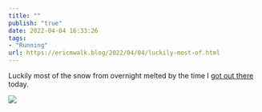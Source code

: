 ```yaml
---
title: ""
publish: "true"
date: 2022-04-04 16:33:26
tags:
- "Running"
url: https://ericmwalk.blog/2022/04/04/luckily-most-of.html
---
```

Luckily most of the snow from overnight melted by the time I [got out there](http://www.strava.com/activities/6931679267) today.


![](https://ericmwalk.blog/uploads/2022/300605a36b.jpg)